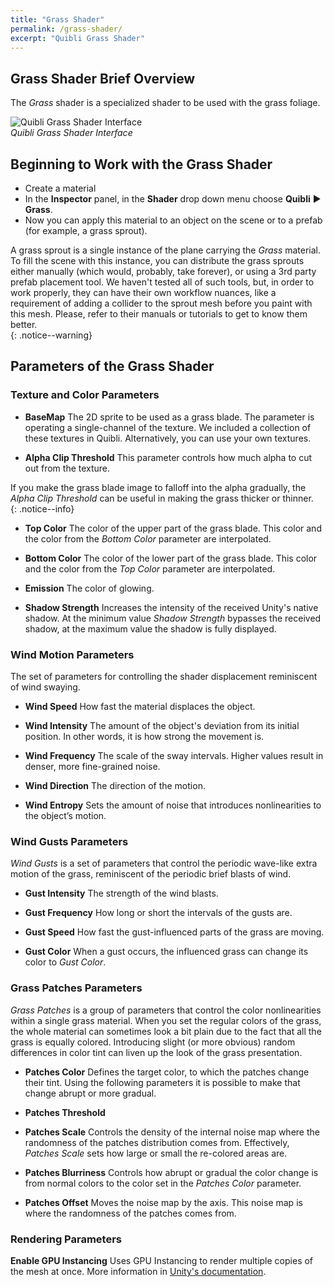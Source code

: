 ```yaml
---
title: "Grass Shader"
permalink: /grass-shader/
excerpt: "Quibli Grass Shader"
---
```


## Grass Shader Brief Overview

The _Grass_ shader is a specialized shader to be used with the grass foliage. 

![Quibli Grass Shader Interface](/quibli-doc/assets/images/manual_images/quibli_grass_shader_interface.png)  
*Quibli Grass Shader Interface*


## Beginning to Work with the Grass Shader

  * Create a material
  * In the **Inspector** panel, in the **Shader** drop down menu choose **Quibli** ▶︎ **Grass**.  
  * Now you can apply this material to an object on the scene or to a prefab (for example, a grass sprout). 

A grass sprout is a single instance of the plane carrying the _Grass_ material. To fill the scene with this instance, you can distribute the grass sprouts either manually (which would, probably, take forever), or using a 3rd party prefab placement tool. We haven't tested all of such tools, but, in order to work properly, they can have their own workflow nuances, like a requirement of adding a collider to the sprout mesh before you paint with this mesh. Please, refer to their manuals or tutorials to get to know them better.  
{: .notice--warning}

## Parameters of the Grass Shader

### Texture and Color Parameters

- **BaseMap** The 2D sprite to be used as a grass blade. The parameter is operating a single-channel of the texture. We included a collection of these textures in Quibli. Alternatively, you can use your own textures.    

- **Alpha Clip Threshold** This parameter controls how much alpha to cut out from the texture. 

If you make the grass blade image to falloff into the alpha gradually, the _Alpha Clip Threshold_ can be useful in making the grass thicker or thinner.  
{: .notice--info}

- **Top Color** The color of the upper part of the grass blade. This color and the color from the _Bottom Color_ parameter are interpolated.  

- **Bottom Color** The color of the lower part of the grass blade. This color and the color from the _Top Color_ parameter are interpolated.  

- **Emission** The color of glowing.   

- **Shadow Strength** Increases the intensity of the received Unity's native shadow. At the minimum value _Shadow Strength_ bypasses the received shadow, at the maximum value the shadow is fully displayed.   

### Wind Motion Parameters

The set of parameters for controlling the shader displacement reminiscent of wind swaying.  

- **Wind Speed** How fast the material displaces the object.  

- **Wind Intensity** The amount of the object's deviation from its initial position. In other words, it is how strong the movement is.  

- **Wind Frequency** The scale of the sway intervals. Higher values result in denser, more fine-grained noise.  

- **Wind Direction** The direction of the motion.  

- **Wind Entropy** Sets the amount of noise that introduces nonlinearities to the object’s motion.  

### Wind Gusts Parameters

_Wind Gusts_ is a set of parameters that control the periodic wave-like extra motion of the grass, reminiscent of the periodic brief blasts of wind.  

- **Gust Intensity** The strength of the wind blasts.  

- **Gust Frequency** How long or short the intervals of the gusts are.  

- **Gust Speed**  How fast the gust-influenced parts of the grass are moving.  

- **Gust Color**  When a gust occurs, the influenced grass can change its color to _Gust Color_.

### Grass Patches Parameters

_Grass Patches_ is a group of parameters that control the color nonlinearities within a single grass material. When you set the regular colors of the grass, the whole material can sometimes look a bit plain due to the fact that all the grass is equally colored. Introducing slight (or more obvious) random differences in color tint can liven up the look of the grass presentation.  

- **Patches Color** Defines the target color, to which the patches change their tint. Using the following parameters it is possible to make that change abrupt or more gradual.  

- **Patches Threshold**

- **Patches Scale** Controls the density of the internal noise map where the randomness of the patches distribution comes from. Effectively, _Patches Scale_ sets how large or small the re-colored areas are.  

- **Patches Blurriness** Controls how abrupt or gradual the color change is from normal colors to the color set in the _Patches Color_ parameter.

- **Patches Offset** Moves the noise map by the axis. This noise map is where the randomness of the patches comes from.  

### Rendering Parameters

**Enable GPU Instancing** Uses GPU Instancing to render multiple copies of the mesh at once. More information in [Unity's documentation](https://docs.unity3d.com/Manual/GPUInstancing.html).  


